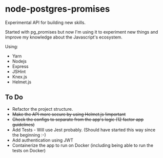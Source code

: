 # node-postgres-promises

Experimental API for building new skills.

Started with pg_promises but now I'm using it to experiment new things and improve my knowledge about the Javascript's ecosystem.

Using:
- Yarn
- Nodejs
- Express
- JSHint
- Knex.js
- Helmet.js

## To Do

- Refactor the project structure.
- ~~Make the API more secure by using Helmet.js !important~~
- ~~Check the configs to separate from the app's logic (12 factor app guidelines)~~
- Add Tests - Will use Jest probably. (Should have started this way since the beginning :-)
- Add authentication using JWT
- Containerize the app to run on Docker (including being able to run the tests on Docker)
